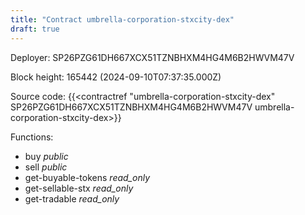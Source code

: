 ```yaml
---
title: "Contract umbrella-corporation-stxcity-dex"
draft: true
---
```

Deployer: SP26PZG61DH667XCX51TZNBHXM4HG4M6B2HWVM47V


 



Block height: 165442 (2024-09-10T07:37:35.000Z)

Source code: {{<contractref "umbrella-corporation-stxcity-dex" SP26PZG61DH667XCX51TZNBHXM4HG4M6B2HWVM47V umbrella-corporation-stxcity-dex>}}

Functions:

* buy _public_
* sell _public_
* get-buyable-tokens _read_only_
* get-sellable-stx _read_only_
* get-tradable _read_only_
